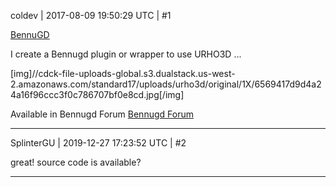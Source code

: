 coldev | 2017-08-09 19:50:29 UTC | #1


[BennuGD](https://en.wikipedia.org/wiki/BennuGD)

I create a Bennugd plugin or wrapper to use URHO3D ...

[img]//cdck-file-uploads-global.s3.dualstack.us-west-2.amazonaws.com/standard17/uploads/urho3d/original/1X/6569417d9d4a24a16f96ccc3f0c786707bf0e8cd.jpg[/img]

Available in Bennugd Forum
[Bennugd Forum ](http://forum.bennugd.org/index.php?topic=4569.msg71775#msg71775)

-------------------------

SplinterGU | 2019-12-27 17:23:52 UTC | #2

great! source code is available?

-------------------------

